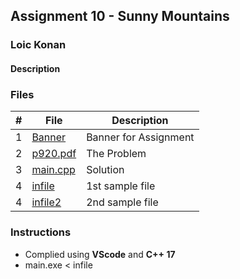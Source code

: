 ## Assignment 10 - Sunny Mountains

### Loic Konan

#### Description

### Files

|   #   | File                 | Description           |
| :---: | -------------------- | --------------------- |
|   1   | [Banner](Banner)     | Banner for Assignment |
|   2   | [p920.pdf](p920.pdf) | The Problem           |
|   3   | [main.cpp](main.cpp) | Solution              |
|   4   | [infile](infile)     | 1st sample file       |
|   4   | [infile2](infile2)   | 2nd sample file       |

### Instructions

- Complied using **VScode** and **C++ 17**
- main.exe < infile
